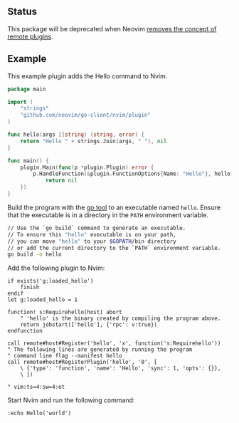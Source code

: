 Status
------

This package will be deprecated when Neovim [removes the concept of
remote plugins](https://github.com/neovim/neovim/issues/27949).  


Example
-------

This example plugin adds the Hello command to Nvim.

```go
package main

import (
    "strings"
    "github.com/neovim/go-client/nvim/plugin"
)

func hello(args []string) (string, error) {
    return "Hello " + strings.Join(args, " "), nil
}

func main() {
    plugin.Main(func(p *plugin.Plugin) error {
        p.HandleFunction(&plugin.FunctionOptions{Name: "Hello"}, hello)
            return nil
    })
}
```

Build the program with the [go tool](https://golang.org/cmd/go/) to an
executable named `hello`. Ensure that the executable is in a directory in
the `PATH` environment variable.

```bash
// Use the `go build` command to generate an executable.
// To ensure this "hello" executable is on your path,
// you can move "hello" to your $GOPATH/bin directory
// or add the current directory to the `PATH` environment variable.
go build -o hello
```

Add the following plugin to Nvim:

```vim
if exists('g:loaded_hello')
    finish
endif
let g:loaded_hello = 1

function! s:Requirehello(host) abort
    " 'hello' is the binary created by compiling the program above.
    return jobstart(['hello'], {'rpc': v:true})
endfunction

call remote#host#Register('hello', 'x', function('s:Requirehello'))
" The following lines are generated by running the program
" command line flag --manifest hello
call remote#host#RegisterPlugin('hello', '0', [
    \ {'type': 'function', 'name': 'Hello', 'sync': 1, 'opts': {}},
    \ ])

" vim:ts=4:sw=4:et
```

Start Nvim and run the following command:

```vim
:echo Hello('world')
```


